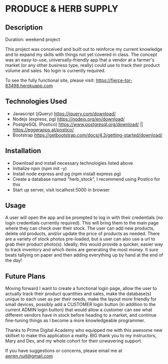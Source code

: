 # PRODUCE & HERB SUPPLY

## Description
Duration: weekend project

This project was conceived and built out to reinforce my current knowledge and to expand my skills with things not yet covered in class. The concept was an easy-to-use, universally-friendly app that a vendor at a farmer's market (or any other business type, really) could use to track their product volume and sales. No login is currently required.

To see the fully functional site, please visit: https://fierce-tor-83498.herokuapp.com

## Technologies Used
- Javascript (jQuery) https://jquery.com/download/
- Nodejs (express, pg) https://nodejs.org/en/download/
- PostgreSQL (Postico) https://www.postgresql.org/download/ || https://eggerapps.at/postico/
- Bootstrap https://getbootstrap.com/docs/4.3/getting-started/download/

## Installation
- Download and install necessary technologies listed above
- Initialize npm (npm init -y)
- Install node express and pg (npm install express pg)
- Create a database named "herb_stock", I recommend using Postico for this
- Start up server, visit localhost:5000 in browser

## Usage
A user will open the app and be prompted to log in with their credentials (no login credentials currently required). This will bring them to the main page where they can check over their stock. The user can add new products, delete old products, and/or update the price of products as needed. There are a variety of stock photos pre-loaded, but a user can also use a url to grab their product photo(s). Ideally, this would provide a quicker, easier way to track inventory and which items are generating the most money. It sure beats tallying on paper and then adding everything up by hand at the end of the day!

## Future Plans
Moving forward I want to create a functional login page, allow the user to actually track their product quantities and sales, make the database(s) unique to each user as per their needs, make the layout more friendly for small devices, possibly add a CUSTOMER login button (in addition to the current ADMIN login button) that would allow a customer can see what different vendors have in stock before heading to a market, and continue fine-tuning things as I become a more knowledgeable programmer.

Thanks to Prime Digital Academy who equipped me with this awesome new skillset to make this application a reality. BIG thank you to my instructors, Mary and Dev, and my whole cohort for their unwavering support.

If you have suggestions or concerns, please email me at awren.nuit@gmail.com
